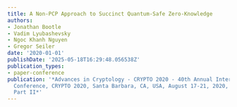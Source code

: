 ```yaml
---
title: A Non-PCP Approach to Succinct Quantum-Safe Zero-Knowledge
authors:
- Jonathan Bootle
- Vadim Lyubashevsky
- Ngoc Khanh Nguyen
- Gregor Seiler
date: '2020-01-01'
publishDate: '2025-05-18T16:29:48.056538Z'
publication_types:
- paper-conference
publication: '*Advances in Cryptology - CRYPTO 2020 - 40th Annual International Cryptology
  Conference, CRYPTO 2020, Santa Barbara, CA, USA, August 17-21, 2020, Proceedings,
  Part II*'
---
```

